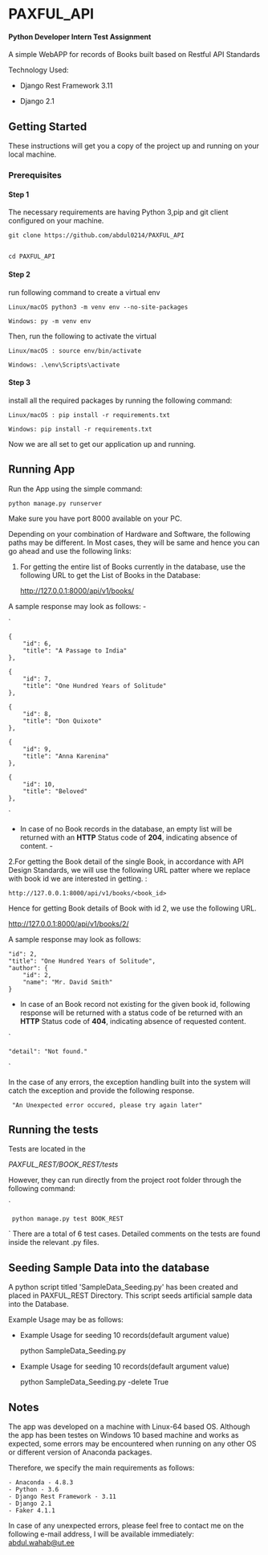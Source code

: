 # PAXFUL_API

#### Python Developer Intern Test Assignment

A simple WebAPP for records of Books built based on Restful API Standards

Technology Used:

- Django Rest Framework 3.11

- Django 2.1

## Getting Started

These instructions will get you a copy of the project up and running on your local machine.

### Prerequisites


#### Step 1


The necessary requirements are having Python 3,pip and git client configured on your machine.


    git clone https://github.com/abdul0214/PAXFUL_API


    cd PAXFUL_API

#### Step 2    

run following command to create a virtual env

    Linux/macOS python3 -m venv env --no-site-packages

    Windows: py -m venv env


Then, run the following to activate the virtual

    Linux/macOS : source env/bin/activate

    Windows: .\env\Scripts\activate

#### Step 3

install all the required packages by running the following command:

    Linux/macOS : pip install -r requirements.txt

    Windows: pip install -r requirements.txt



Now we are all set to get our application up and running.



## Running App

Run the App using the simple command:

    python manage.py runserver


Make sure you have port 8000 available on your PC.

Depending on your combination of Hardware and Software, the following paths may be different. In Most cases, they will be same and hence you can go ahead and use the following links:


1. For getting the entire list of Books currently in the database, use the following URL to get the List of Books in the Database:

   <http://127.0.0.1:8000/api/v1/books/>



A sample response may look as follows: -

`

    {
        "id": 6,
        "title": "A Passage to India"
    },

    {
        "id": 7,
        "title": "One Hundred Years of Solitude"
    },

    {
        "id": 8,
        "title": "Don Quixote"
    },

    {
        "id": 9,
        "title": "Anna Karenina"
    },

    {
        "id": 10,
        "title": "Beloved"
    },
`

 - In case of no Book records in the database,
an empty list will be returned with an __HTTP__ Status code of __204__, indicating absence of content.  -


2.For getting the Book detail of the single Book, in accordance with API Design Standards, we will use the following URL patter where we replace <id> with book id we are interested in getting. :

`http://127.0.0.1:8000/api/v1/books/<book_id>`


Hence for getting Book details of Book with id 2, we use the following URL.



 <http://127.0.0.1:8000/api/v1/books/2/>




 A sample response may look as follows:





    "id": 2,
    "title": "One Hundred Years of Solitude",
    "author": {
        "id": 2,
        "name": "Mr. David Smith"
    }





 - In case of an Book record not existing for
the given book id, following response will be
returned with a status code of
be returned with an __HTTP__ Status code of __404__, indicating absence of requested
content.



`


    "detail": "Not found."




`




In the case of any errors, the exception handling
built into the system will catch the exception
and provide the following response.

`
"An Unexpected error occured, please try again later"`




## Running the tests

Tests are located in the

_PAXFUL_REST/BOOK_REST/tests_


However, they can run directly from the project root folder through the following command:


`

     python manage.py test BOOK_REST


`
There are a total of 6 test cases. Detailed comments on the tests are found inside the relevant .py files.

## Seeding Sample Data into the database

A python script titled 'SampleData_Seeding.py' has been created and placed in PAXFUL_REST Directory. This script seeds artificial sample data into the Database.

Example Usage may be as follows:
  - Example Usage for seeding 10 records(default argument value)

     python SampleData_Seeding.py


  - Example Usage for seeding 10 records(default argument value)

    python SampleData_Seeding.py -delete True


## Notes

The app was developed on a machine with Linux-64 based OS. Although the app has been testes on Windows 10 based machine and works as expected, some errors may be encountered when running on any other OS or different version of Anaconda packages.


Therefore, we specify the main requirements as follows:

    - Anaconda - 4.8.3
    - Python - 3.6
    - Django Rest Framework - 3.11
    - Django 2.1
    - Faker 4.1.1

In case of any unexpected errors, please feel free to contact me on the following e-mail address, I will be available immediately:
  <abdul.wahab@ut.ee>
